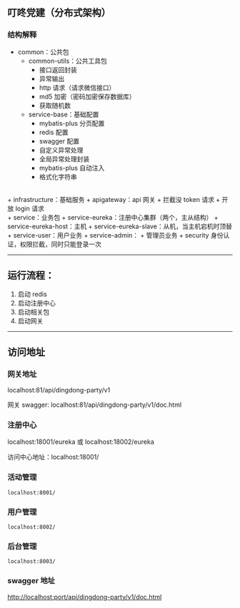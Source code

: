 ## 叮咚党建（分布式架构）
### 结构解释
+ common：公共包
    + common-utils：公共工具包
        + 接口返回封装
        + 异常输出
        + http 请求（请求微信接口）
        + md5 加密（密码加密保存数据库）
        + 获取随机数
    + service-base：基础配置
        + mybatis-plus 分页配置
        + redis 配置
        + swagger 配置
        + 自定义异常处理
        + 全局异常处理封装
        + mybatis-plus 自动注入
        + 格式化字符串
<br>
+ infrastructure：基础服务
    + apigateway：api 网关
        + 拦截没 token 请求
        + 开放 login 请求
<br>
+ service：业务包
    + service-eureka：注册中心集群（两个，主从结构）
        + service-eureka-host：主机
        + service-eureka-slave：从机，当主机宕机时顶替
    + service-user：用户业务
    + service-admin：
        + 管理员业务
        + security 身份认证，权限拦截，同时只能登录一次

---

## 运行流程：
1. 启动 redis
2. 启动注册中心
3. 启动相关包
4. 启动网关

---

## 访问地址
### 网关地址
localhost:81/api/dingdong-party/v1

网关 swagger: localhost:81/api/dingdong-party/v1/doc.html

### 注册中心
localhost:18001/eureka 或 localhost:18002/eureka

访问中心地址：localhost:18001/

### 活动管理
`localhost:8001/`

### 用户管理
`localhost:8002/`

### 后台管理
`localhost:8003/`


### swagger 地址
[http://localhost:port/api/dingdong-party/v1/doc.html]()


